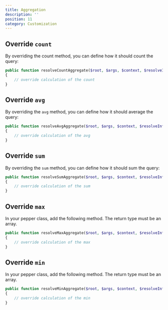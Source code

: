 ```yaml
---
title: Aggregation
description: ''
position: 11
category: Customization
---
```


## Override `count`

By overriding the count method, you can define how it should count the query:

```php
public function resolveCountAggregate($root, $args, $context, $resolveInfo): int
{
    // override calculation of the count
}
```

## Override `avg`

By overriding the `avg` method, you can define how it should average the query:

```php
public function resolveAvgAggregate($root, $args, $context, $resolveInfo): array
{
    // override calculation of the avg
}
```

## Override `sum`

By overriding the `sum` method, you can define how it should sum the query:

```php
public function resolveSumAggregate($root, $args, $context, $resolveInfo): array
{
    // override calculation of the sum
}
```

## Override `max`

In your pepper class, add the following method. The return type must be an array.

```php
public function resolveMaxAggregate($root, $args, $context, $resolveInfo): array
{
    // override calculation of the max
}
```

## Override `min`

In your pepper class, add the following method. The return type must be an array.

```php
public function resolveMinAggregate($root, $args, $context, $resolveInfo): array
{
    // override calculation of the min
}
```
